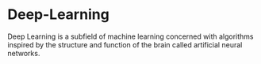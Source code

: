 # Deep-Learning
Deep Learning is a subfield of machine learning concerned with algorithms inspired by the structure and function of the brain called artificial neural networks.
